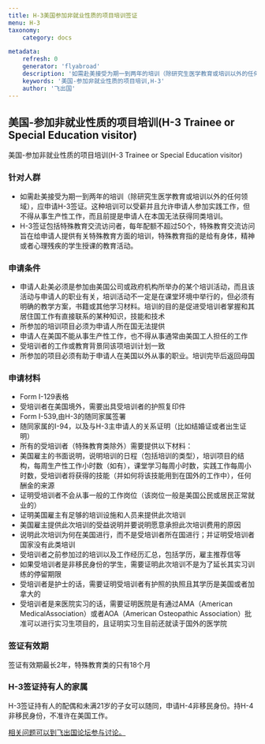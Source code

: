 ```yaml
---
title: H-3美国参加非就业性质的项目培训签证
menu: H-3
taxonomy:
    category: docs

metadata:
    refresh: 0
    generator: 'flyabroad'
    description: '如需赴美接受为期一到两年的培训（除研究生医学教育或培训以外的任何领域），应申请H-3签证。这种培训可以受薪并且允许申请人参加实践工作，但不得从事生产性工作，而且前提是申请人在本国无法获得同类培训。'
    keywords: '美国-参加非就业性质的项目培训,H-3'
    author: '飞出国'
---
```

##  美国-参加非就业性质的项目培训(H-3 Trainee or Special Education visitor)  ##

美国-参加非就业性质的项目培训(H-3 Trainee or Special Education visitor)

### 针对人群 ###

- 如需赴美接受为期一到两年的培训（除研究生医学教育或培训以外的任何领域），应申请H-3签证。这种培训可以受薪并且允许申请人参加实践工作，但不得从事生产性工作，而且前提是申请人在本国无法获得同类培训。
- H-3签证包括特殊教育交流访问者，每年配额不超过50个，特殊教育交流访问旨在给申请人提供有关特殊教育方面的培训，特殊教育指的是给有身体，精神或者心理残疾的学生授课的教育活动。

### 申请条件 ###

- 申请人赴美必须是参加由美国公司或政府机构所举办的某个培训活动，而且该活动与申请人的职业有关，培训活动不一定是在课堂环境中举行的，但必须有明确的教学方案，书籍或其他学习材料。培训的目的是促进受培训者掌握和其居住国工作有直接联系的某种知识，技能和技术
- 所参加的培训项目必须为申请人所在国无法提供
- 申请人在美国不能从事生产性工作，也不得从事通常由美国工人担任的工作
- 受培训者的工作或教育背景同该项培训计划一致
- 所参加的项目必须有助于申请人在美国以外从事的职业。培训完毕后返回母国

### 申请材料 ###

- Form I-129表格
- 受培训者在美国境外，需要出具受培训者的护照复印件
- Form I-539,由H-3的随同家属签署
- 随同家属的I-94，以及与H-3主申请人的关系证明（比如结婚证或者出生证明）
- 所有的受培训者（特殊教育类除外）需要提供以下材料：
 - 美国雇主的书面说明，说明培训的日程（包括培训的类型），培训项目的结构，每周生产性工作小时数（如有），课堂学习每周小时数，实践工作每周小时数，受培训者将获得的技能（并如何将该技能用到在国外的工作中），任何酬金的来源
 - 证明受培训者不会从事一般的工作岗位（该岗位一般是美国公民或居民正常就业的）
 - 证明美国雇主有足够的培训设施和人员来提供此次培训
 - 美国雇主提供此次培训的受益说明并要说明愿意承担此次培训费用的原因
 - 说明此次培训为何在美国进行，而不是受培训者所在国进行；并证明受培训者国家没有此类培训
 - 受培训者之前参加过的培训以及工作经历汇总，包括学历，雇主推荐信等
 - 如果受培训者是非移民身份的学生，需要证明此次培训不是为了延长其实习训练的停留期限
 - 受培训者是护士的话，需要证明受培训者有护照的执照且其学历是美国或者加拿大的
 - 受培训者是来医院实习的话，需要证明医院是有通过AMA（American Medical ​Association）或者AOA（​American Osteopathic Association）批准可以进行实习生项目的，且证明实习生目前还就读于国外的医学院

### 签证有效期
 
签证有效期最长2年，特殊教育类的只有18个月

### H-3签证持有人的家属

H-3签证持有人的配偶和未满21岁的子女可以随同，申请H-4非移民身份。持H-4非移民身份，不准许在美国工作。

[相关问题可以到飞出国论坛参与讨论。](http://bbs.fcgvisa.com/t/?target=_blank)